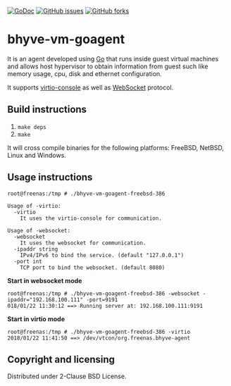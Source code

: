 [![GoDoc](https://godoc.org/github.com/araujobsd/bhyve-vm-goagent/plugins?status.svg)](https://godoc.org/github.com/araujobsd/bhyve-vm-goagent/)
[![GitHub issues](https://img.shields.io/github/issues/araujobsd/bhyve-vm-goagent.svg)](https://github.com/araujobsd/bhyve-vm-goagent/issues)
[![GitHub forks](https://img.shields.io/github/forks/araujobsd/bhyve-vm-goagent.svg)](https://github.com/araujobsd/bhyve-vm-goagent/network)

bhyve-vm-goagent
================
It is an agent developed using [Go](http://golang.org/) that runs inside guest virtual machines and allows host hypervisor to obtain information from guest such like memory usage, cpu, disk and ethernet configuration.

It supports [virtio-console](https://fedoraproject.org/wiki/Features/VirtioSerial) as well as [WebSocket](http://www.rfc-editor.org/rfc/rfc6455.txt) protocol.

## Build instructions
1) `make deps`
2) `make`

It will cross compile binaries for the following platforms: FreeBSD, NetBSD, Linux and Windows.

## Usage instructions
`root@freenas:/tmp # ./bhyve-vm-goagent-freebsd-386`
```
Usage of -virtio:
  -virtio
	It uses the virtio-console for communication.

Usage of -websocket:
  -websocket
	It uses the websocket for communication.
  -ipaddr string
	IPv4/IPv6 to bind the service. (default "127.0.0.1")
  -port int
	TCP port to bind the websocket. (default 8080)
```

<b> Start in websocket mode</b>
```
root@freenas:/tmp # ./bhyve-vm-goagent-freebsd-386 -websocket -ipaddr="192.168.100.111" -port=9191
018/01/22 11:30:12 ==> Running server at: 192.168.100.111:9191
```
<b> Start in virtio mode</b>
```
root@freenas:/tmp # ./bhyve-vm-goagent-freebsd-386 -virtio
2018/01/22 11:41:50 ==> /dev/vtcon/org.freenas.bhyve-agent
```

## Copyright and licensing
Distributed under 2-Clause BSD License.
